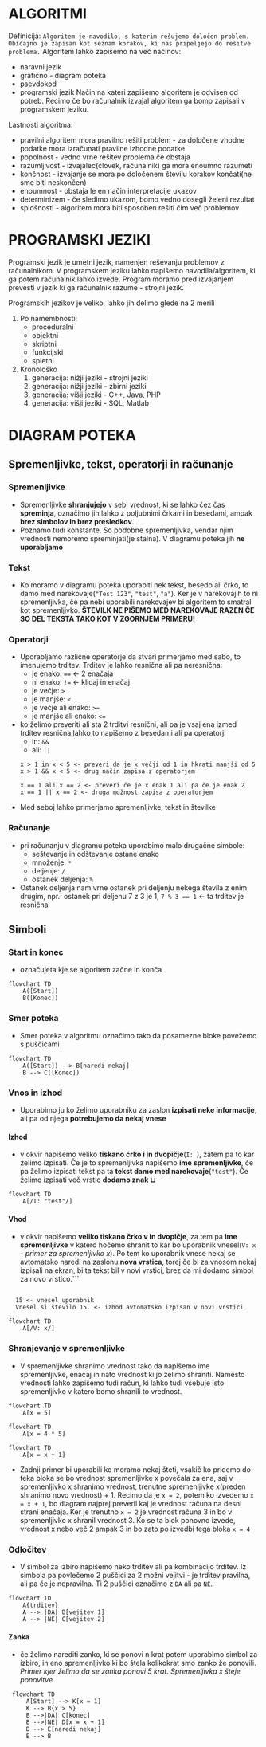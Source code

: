 # ALGORITMI

Definicija:
`Algoritem je navodilo, s katerim rešujemo določen problem. Običajno je zapisan kot seznam korakov, ki nas pripeljejo do rešitve problema.`
Algoritem lahko zapišemo na več načinov:
- naravni jezik
- grafično - diagram poteka
- psevdokod
- programski jezik
Način na kateri zapišemo algoritem je odvisen od potreb. Recimo če bo računalnik izvajal algoritem ga bomo zapisali v programskem jeziku.

Lastnosti algoritma:
- pravilni algoritem mora pravilno rešiti problem - za določene vhodne podatke mora izračunati pravilne izhodne podatke
- popolnost - vedno vrne rešitev problema če obstaja
- razumljivost - izvajalec(človek, računalnik) ga mora enoumno razumeti
- končnost - izvajanje se mora po določenem številu korakov končati(ne sme biti neskončen)
- enoumnost - obstaja le en način interpretacije ukazov
- determinizem - če sledimo ukazom, bomo vedno dosegli želeni rezultat
- splošnosti - algoritem mora biti sposoben rešiti čim več problemov
# PROGRAMSKI JEZIKI
Programski jezik je umetni jezik, namenjen reševanju problemov z računalnikom. V programskem jeziku lahko napišemo navodila/algoritem, ki ga potem računalnik lahko izvede. 
Program moramo pred izvajanjem prevesti v jezik ki ga računalnik razume - strojni jezik.

Programskih jezikov je veliko, lahko jih delimo glede na 2 merili
1. Po namembnosti:
	- proceduralni
	- objektni
	- skriptni
	- funkcijski
	- spletni
2. Kronološko
	1. generacija: nižji jeziki - strojni jeziki
	2. generacija: nižji jeziki - zbirni jeziki
	3. generacija: višji jeziki - C++, Java, PHP
	4. generacija: višji jeziki - SQL, Matlab

# DIAGRAM POTEKA
## Spremenljivke, tekst, operatorji in računanje
### Spremenljivke
- Spremenljivke **shranjujejo** v sebi vrednost, ki se lahko čez čas **spreminja**, označimo jih lahko z poljubnimi črkami in besedami, ampak **brez simbolov in brez presledkov**.
- Poznamo tudi konstante. So podobne spremenljivka, vendar njim vrednosti nemoremo spreminjati(je stalna). V diagramu poteka jih **ne uporabljamo**
### Tekst
- Ko moramo v diagramu poteka uporabiti nek tekst, besedo ali črko, to damo med narekovaje(`"Test 123"`, `"test"`, `"a"`). Ker je v narekovajih to ni spremenljivka, če pa nebi uporabili narekovajev bi algoritem to smatral kot spremenljivko. **ŠTEVILK NE PIŠEMO MED NAREKOVAJE RAZEN ČE SO DEL TEKSTA TAKO KOT V ZGORNJEM PRIMERU!**
### Operatorji
- Uporabljamo različne operatorje da stvari primerjamo med sabo, to imenujemo trditev. Trditev je lahko resnična ali pa neresnična:
	- je enako: `==` <- 2 enačaja
	- ni enako: `!=` <- klicaj in enačaj
	- je večje: `>`
	- je manjše: `<`
	- je večje ali enako: `>=`
	- je manjše ali enako: `<=`
- ko želimo preveriti ali sta 2 trditvi resnični, ali pa je vsaj ena izmed trditev resnična lahko to napišemo z besedami ali pa operatorji
	- in: `&&`
	- ali: `||` 
	```Primer
	x > 1 in x < 5 <- preveri da je x večji od 1 in hkrati manjši od 5
	x > 1 && x < 5 <- drug način zapisa z operatorjem
	
	x == 1 ali x == 2 <- preveri če je x enak 1 ali pa če je enak 2
	x == 1 || x == 2 <- druga možnost zapisa z operatorjem
	```
- Med seboj lahko primerjamo spremenljivke, tekst in številke

### Računanje
- pri računanju v diagramu poteka uporabimo malo drugačne simbole:
	- seštevanje in odštevanje ostane enako
	- množenje: `*`
	- deljenje: `/`
	- ostanek deljenja: `%`
- Ostanek deljenja nam vrne ostanek pri deljenju nekega števila z enim drugim, npr.: ostanek pri deljenu 7 z 3 je 1, `7 % 3 == 1` <- ta trditev je resnična  
## Simboli
### Start in konec
- označujeta kje se algoritem začne in konča
```mermaid
flowchart TD
	A([Start])
	B([Konec])
```
### Smer poteka
- Smer poteka v algoritmu označimo tako da posamezne bloke povežemo s puščicami
```mermaid
flowchart TD
	A([Start]) --> B[naredi nekaj]
	B --> C([Konec])
```


### Vnos in izhod
- Uporabimo ju ko želimo uporabniku za zaslon **izpisati neke informacije**, ali pa od njega **potrebujemo da nekaj vnese**
#### Izhod
- v okvir napišemo veliko **tiskano črko i in dvopičje**(`I: `), zatem pa to kar želimo izpisati. Če je to spremenljivka napišemo **ime spremenljivke**, če pa želimo izpisati tekst pa ta **tekst damo med narekovaje**(`"test"`). Če želimo izpisati več vrstic **dodamo znak $\sqcup$**
```mermaid
flowchart TD
	A[/I: "test"/]
```
#### Vhod
- v okvir napišemo **veliko tiskano črko v in dvopičje**, za tem pa **ime spremenljivke** v katero hočemo shranit to kar bo uporabnik vnesel(`V: x` - *primer za spremenljivko x*). Po tem ko uporabnik vnese nekaj se avtomatsko naredi na zaslonu **nova vrstica**, torej če bi za vnosom nekaj izpisali na ekran, bi ta tekst bil v novi vrstici, brez da mi dodamo simbol za novo vrstico.```
```Primer vnosa

  15 <- vnesel uporabnik
  Vnesel si število 15. <- izhod avtomatsko izpisan v novi vrstici
```
  ```mermaid
  flowchart TD
	  A[/V: x/]
  ```
### Shranjevanje v spremenljivke
- V spremenljivke shranimo vrednost tako da napišemo ime spremenljivke, enačaj in nato vrednost ki jo želimo shraniti. Namesto vrednosti lahko zapišemo tudi račun, ki lahko tudi vsebuje isto spremenljivko v katero bomo shranili to vrednost.
```mermaid
flowchart TD
	A[x = 5]
```
```mermaid
flowchart TD
	A[x = 4 * 5]
```
```mermaid
flowchart TD
	A[x = x + 1]
```
- Zadnji primer bi uporabili ko moramo nekaj šteti, vsakič ko pridemo do teka bloka se bo vrednost spremenljivke x povečala za ena, saj v spremenljivko x shranimo vrednost, trenutne spremenljivke x(preden shranimo novo vrednost) + 1. Recimo da je `x = 2`, potem ko izvedemo `x = x + 1`, bo diagram najprej preveril kaj je vrednost računa na desni strani enačaja. Ker je trenutno `x = 2` je vrednost računa 3 in bo v spremenljivko x shranil vrednost 3. Ko se ta blok ponovno izvede, vrednost x nebo več 2 ampak 3 in bo zato po izvedbi tega bloka `x = 4`
### Odločitev
- V simbol za izbiro napišemo neko trditev ali pa kombinacijo trditev. Iz simbola pa povlečemo 2 puščici za 2 možni vejitvi - je trditev pravilna, ali pa če je nepravilna. Ti 2 puščici označimo z `DA` ali pa `NE`.
```mermaid
flowchart TD
	A{trditev}
	A --> |DA| B[vejitev 1]
	A --> |NE| C[vejitev 2]
```
#### Zanka
- če želimo narediti zanko, ki se ponovi n krat potem uporabimo simbol za izbiro, in eno spremenljivko ki bo štela kolikokrat smo zanko že ponovili. *Primer kjer želimo da se zanka ponovi 5 krat. Spremenljivka x šteje ponovitve*
 ```mermaid
  flowchart TD
	  A[Start] --> K[x = 1]
	  K --> B{x > 5} 
	  B -->|DA| C[konec] 
	  B -->|NE| D[x = x + 1]
	  D --> E[naredi nekaj]
	  E --> B
  ```
  